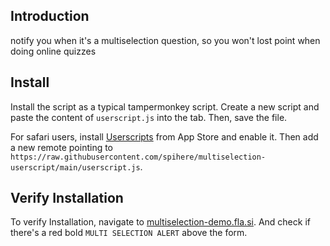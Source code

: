 ## Introduction 

notify you when it's a multiselection question, so you won't lost point when doing online quizzes

## Install

Install the script as a typical tampermonkey script. Create a new script and paste the content of `userscript.js` into the tab. Then, save the file.

For safari users, install [Userscripts](https://apps.apple.com/cn/app/userscripts/id1463298887?l=en) from App Store and enable it. Then add a new remote pointing to `https://raw.githubusercontent.com/spihere/multiselection-userscript/main/userscript.js`.

## Verify Installation

To verify Installation, navigate to [multiselection-demo.fla.si](https://multiselection-demo.fla.si). And check if there's a red bold `MULTI SELECTION ALERT` above the form.

